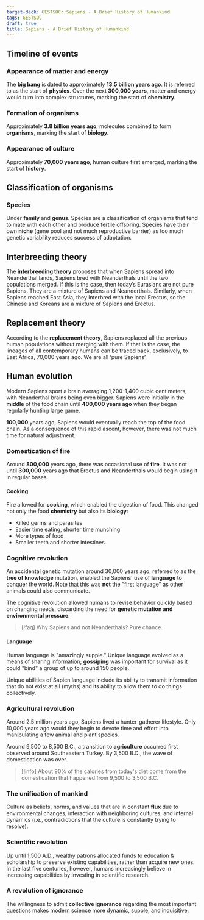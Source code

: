 ```yaml
---
target-deck: GESTSOC::Sapiens - A Brief History of Humankind
tags: GESTSOC
draft: true
title: Sapiens - A Brief History of Humankind
---
```


## Timeline of events

<!--ID: 1716720911090-->

### Appearance of matter and energy

The **big bang** is dated to approximately **13.5 billion years ago**. It is referred to as the start of **physics**. Over the next **300,000 years**, matter and energy would turn into complex structures, marking the start of **chemistry**.

<!--ID: 1715778354620-->

### Formation of organisms

Approximately **3.8 billion years ago**, molecules combined to form **organisms**, marking the start of **biology**.

<!--ID: 1715778354624-->

### Appearance of culture

Approximately **70,000 years ago**, human culture first emerged, marking the start of **history**.

<!--ID: 1715778354628-->

## Classification of organisms

<!--ID: 1716720911103-->

### Species

Under **family** and **genus**. Species are a classification of organisms that tend to mate with each other and produce fertile offspring. Species have their own **niche** (gene pool and not much reproductive barrier) as too much genetic variability reduces success of adaptation.

<!--ID: 1715778354631-->

## Interbreeding theory 

The **interbreeding theory** proposes that when Sapiens spread into Neanderthal lands, Sapiens bred with Neanderthals until the two populations merged. If this is the case, then today’s Eurasians are not pure Sapiens. They are a mixture of Sapiens and Neanderthals. Similarly, when Sapiens reached East Asia, they interbred with the local Erectus, so the Chinese and Koreans are a mixture of Sapiens and Erectus.

<!--ID: 1716720911108-->

## Replacement theory

According to the **replacement theory**, Sapiens replaced all the previous human populations without merging with them. If that is the case, the lineages of all contemporary humans can be traced back, exclusively, to East Africa, 70,000 years ago. We are all ‘pure Sapiens’.

<!--ID: 1716720911115-->

## Human evolution

Modern Sapiens sport a brain averaging 1,200-1,400 cubic centimeters, with Neanderthal brains being even bigger. Sapiens were initially in the **middle** of the food chain until **400,000 years ago** when they began regularly hunting large game.

**100,000** years ago, Sapiens would eventually reach the top of the food chain. As a consequence of this rapid ascent, however, there was not much time for natural adjustment.
<!--ID: 1716720911120-->

### Domestication of fire

Around **800,000** years ago, there was occasional use of **fire**. It was not until **300,000** years ago that Erectus and Neanderthals would begin using it in regular bases.

<!--ID: 1716720911124-->

#### Cooking

Fire allowed for **cooking**, which enabled the digestion of food. This changed not only the food **chemistry** but also its **biology**:

- Killed germs and parasites
- Easier time eating, shorter time munching
- More types of food
- Smaller teeth and shorter intestines
<!--ID: 1716720911128-->

### Cognitive revolution

An accidental genetic mutation around 30,000 years ago, referred to as the **tree of knowledge** mutation, enabled the Sapiens' use of **language** to conquer the world. Note that this was **not** the "first language" as other animals could also communicate.

The cognitive revolution allowed humans to revise behavior quickly based on changing needs, discarding the need for **genetic mutation and environmental pressure**.

>[!faq] Why Sapiens and not Neanderthals?
> Pure chance.

<!--ID: 1716720911132-->

#### Language

Human language is "amazingly supple." Unique language evolved as a means of sharing information; **gossiping** was important for survival as it could "bind" a group of up to around 150 people.

Unique abilities of Sapien language include its ability to transmit information that do not exist at all (myths) and its ability to allow them to do things collectively.

<!--ID: 1716720911135-->

### Agricultural revolution

Around 2.5 million years ago, Sapiens lived a hunter-gatherer lifestyle. Only 10,000 years ago would they begin to devote time and effort into manipulating a few animal and plant species.

Around 9,500 to 8,500 B.C., a transition to **agriculture** occurred first observed around Southeastern Turkey. By 3,500 B.C., the wave of domestication was over.

>[!info] About 90% of the calories from today's diet come from the domestication that happened from 9,500 to 3,500 B.C.

<!--ID: 1716720911138-->

### The unification of mankind

Culture as beliefs, norms, and values that are in constant **flux** due to environmental changes, interaction with neighboring cultures, and internal dynamics (i.e., contradictions that the culture is constantly trying to resolve).

<!--ID: 1716720911142-->

### Scientific revolution

Up until 1,500 A.D., wealthy patrons allocated funds to education & scholarship to preserve existing capabilities, rather than acquire new ones. In the last five centuries, however, humans increasingly believe in increasing capabilities by investing in scientific research.

<!--ID: 1716720911145-->

### A revolution of ignorance

The willingness to admit **collective ignorance** regarding the most important questions makes modern science more dynamic, supple, and inquisitive.

<!--ID: 1716720911148-->

